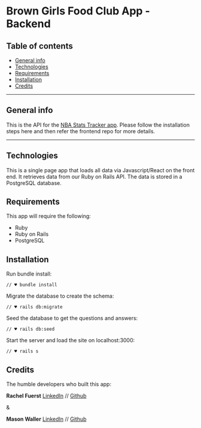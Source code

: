 Brown Girls Food Club App - Backend
====================================

## Table of contents
* [General info](#general-info)
* [Technologies](#technologies)
* [Requirements](#requirements)
* [Installation](#installation)
* [Credits](#credits)

---

## General info
This is the  API for the [NBA Stats Tracker app](https://github.com/crayray/nba-stats-tracker-react). Please follow the installation steps here and then refer the frontend repo for more details. 


---

## Technologies
This is a single page app that loads all data via Javascript/React on the front end. It retrieves data from our Ruby on Rails API. The data is stored in a PostgreSQL database. 


## Requirements
This app will require the following:
- Ruby
- Ruby on Rails
- PostgreSQL

## Installation
Run bundle install:
```
// ♥ bundle install
```
Migrate the database to create the schema:
```
// ♥ rails db:migrate
```
Seed the database to get the questions and answers:
```
// ♥ rails db:seed
```
Start the server and load the site on localhost:3000:
```
// ♥ rails s
```

## Credits


The humble developers who built this app:


**Rachel Fuerst** [LinkedIn](https://www.linkedin.com/in/rachfuerst) // [Github](https://github.com/crayray)

&

**Mason Waller** [LinkedIn](https://www.linkedin.com/in/mason-waller-49a087196/) // [Github](https://github.com/masonwaller)


